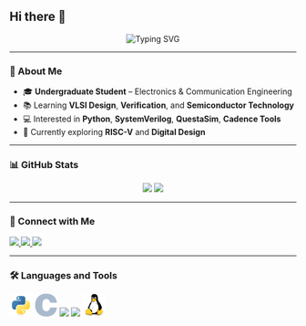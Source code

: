 ## Hi there 👋

<!--
**22MH1A04H3/22MH1A04H3** is a ✨ _special_ ✨ repository because its `README.md` (this file) appears on your GitHub profile.

Here are some ideas to get you started:

- 🔭 I’m currently working on ...
- 🌱 I’m currently learning ...
- 👯 I’m looking to collaborate on ...
- 🤔 I’m looking for help with ...
- 💬 Ask me about ...
- 📫 How to reach me: ...
- 😄 Pronouns: ...
- ⚡ Fun fact: ...
-->
<p align="center">
  <img src="https://readme-typing-svg.demolab.com?font=Fira+Code&size=20&duration=2000&pause=1000&color=00FF7F&center=true&vCenter=true&width=1000&lines=Welcome+to+my+GitHub+Profile;Electronics+%26+Communication+Engineering+Student;Learning+VLSI+Design+and+Verification;Python+%7C+Verilog+%7C+SystemVerilog" alt="Typing SVG">
</p>

---

### 🚀 About Me
- 🎓 **Undergraduate Student** – Electronics & Communication Engineering  
- 📚 Learning **VLSI Design**, **Verification**, and **Semiconductor Technology**  
- 💻 Interested in **Python**, **SystemVerilog**, **QuestaSim**, **Cadence Tools**  
- 🌱 Currently exploring **RISC-V** and **Digital Design**  

---

### 📊 GitHub Stats
<p align="center">
  <img src="https://github-readme-stats.vercel.app/api?username=YOUR_USERNAME&theme=dark&show_icons=true" width="400">
  <img src="https://streak-stats.demolab.com?user=22MH1A04H3&theme=dark" width="400">
</p>

---

### 🔗 Connect with Me
<p>
  <a href="https://www.linkedin.com/in/dasu-koda-in/" target="_blank">
    <img src="https://img.shields.io/badge/LinkedIn-blue?logo=linkedin&style=flat">
  </a>
  <a href="https://www.youtube.com/channel/UCytgr1frE64qA2nOvzaCYxQ" target="_blank">
    <img src="https://img.shields.io/badge/YouTube-red?logo=youtube&style=flat">
  </a>
  <a href="mailto:devdasu090@gmail.com">
    <img src="https://img.shields.io/badge/Gmail-white?logo=gmail&style=flat">
  </a>
</p>

---

### 🛠 Languages and Tools
<p>
  <img src="https://raw.githubusercontent.com/devicons/devicon/master/icons/python/python-original.svg" width="40">
  <img src="https://raw.githubusercontent.com/devicons/devicon/master/icons/c/c-original.svg" width="40">
  <img src="https://www.svgrepo.com/show/374163/verilog.svg" width="40">
  <img src="https://cdn.icon-icons.com/icons2/2107/PNG/512/file_type_light_systemverilog_icon_130431.png" width="40">
  <img src="https://raw.githubusercontent.com/devicons/devicon/master/icons/linux/linux-original.svg" width="40">
</p>
